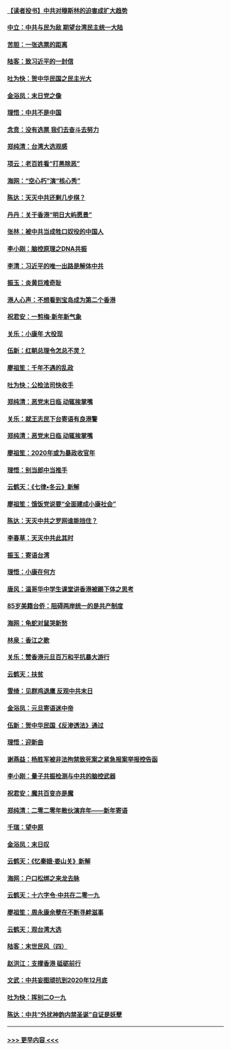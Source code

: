 #### [【读者投书】中共对穆斯林的迫害成扩大趋势](../pages/nsc993/n11791371.md?t=01150433) 
#### [中立：中共与民为敌 期望台湾民主统一大陆](../pages/nsc993/n11790392.md?t=01150433) 
#### [苦胆：一张选票的距离](../pages/nsc993/n11788914.md?t=01150433) 
#### [陆客：致习近平的一封信](../pages/nsc993/n11788867.md?t=01150433) 
#### [吐为快：贺中华民国之民主光大](../pages/nsc993/n11788618.md?t=01150433) 
#### [金浴凤：末日党之像](../pages/nsc993/n11787475.md?t=01150433) 
#### [理悟：中共不是中国](../pages/nsc993/n11787463.md?t=01150433) 
#### [念贲：没有选票  我们去奋斗去努力](../pages/nsc993/n11787398.md?t=01150433) 
#### [郑纯清：台湾大选观感](../pages/nsc993/n11786210.md?t=01150433) 
#### [项云：老百姓看“打黑除恶”](../pages/nsc993/n11785398.md?t=01150433) 
#### [海网：“空心朽”演“核心秀”](../pages/nsc993/n11783874.md?t=01150433) 
#### [陈达：天灭中共还剩几步棋？](../pages/nsc993/n11783719.md?t=01150433) 
#### [丹丹：关于香港“明日大屿愿景”](../pages/nsc993/n11783273.md?t=01150433) 
#### [张林：被中共当成牲口奴役的中国人](../pages/nsc993/n11782397.md?t=01150433) 
#### [李小刚：脑控原理之DNA共振](../pages/nsc993/n11780962.md?t=01150433) 
#### [李清：习近平的唯一出路是解体中共](../pages/nsc993/n11780866.md?t=01150433) 
#### [振玉：炎黄巨难奇耻](../pages/nsc993/n11779632.md?t=01150433) 
#### [港人心声：不想看到宝岛成为第二个香港](../pages/nsc993/n11778817.md?t=01150433) 
#### [祝君安：一剪梅‧新年新气象](../pages/nsc993/n11776340.md?t=01150433) 
#### [关乐：小康年 大役现](../pages/nsc993/n11774213.md?t=01150433) 
#### [伍新：红朝总理令怎总不灵？](../pages/nsc993/n11770813.md?t=01150433) 
#### [廖祖笙：千年不遇的乱政](../pages/nsc993/n11770373.md?t=01150433) 
#### [吐为快：公检法司快收手](../pages/nsc993/n11770359.md?t=01150433) 
#### [郑纯清：恶党末日临 动辄挨掌嘴](../pages/nsc993/n11769912.md?t=01150433) 
#### [关乐：就王志民下台寄语有良港警](../pages/nsc993/n11769903.md?t=01150433) 
#### [郑纯清：恶党末日临 动辄挨掌嘴](../pages/nsc993/n11769356.md?t=01150433) 
#### [廖祖笙：2020年或为暴政收官年](../pages/nsc993/n11768216.md?t=01150433) 
#### [理悟：别当郎中当推手](../pages/nsc993/n11768243.md?t=01150433) 
#### [云鹤天：《七律▪冬云》新解](../pages/nsc993/n11768204.md?t=01150433) 
#### [廖祖笙：饿饭党说要“全面建成小康社会”](../pages/nsc993/n11767482.md?t=01150433) 
#### [陈达：天灭中共之罗网谁能挡住？](../pages/nsc993/n11767465.md?t=01150433) 
#### [李春草：天灭中共此其时](../pages/nsc993/n11767452.md?t=01150433) 
#### [振玉：寄语台湾](../pages/nsc993/n11767432.md?t=01150433) 
#### [理悟：小康在何方](../pages/nsc993/n11767394.md?t=01150433) 
#### [唐风：温哥华中学生课堂讲香港被踢下体之思考](../pages/nsc993/n11766848.md?t=01150433) 
#### [85岁美籍台侨：阻碍两岸统一的是共产制度](../pages/nsc993/n11765043.md?t=01150433) 
#### [海网：龟蛇对鼠哭新愁](../pages/nsc993/n11764895.md?t=01150433) 
#### [林泉：香江之歌](../pages/nsc993/n11764415.md?t=01150433) 
#### [关乐：赞香港元旦百万和平抗暴大游行](../pages/nsc993/n11764382.md?t=01150433) 
#### [云鹤天：扶贫](../pages/nsc993/n11764245.md?t=01150433) 
#### [雪绮：见群鸡退鹰  反观中共末日](../pages/nsc993/n11762112.md?t=01150433) 
#### [金浴凤：元旦寄语迷中帝](../pages/nsc993/n11761788.md?t=01150433) 
#### [伍新：贺中华民国《反渗透法》通过](../pages/nsc993/n11761994.md?t=01150433) 
#### [理悟：迎新曲](../pages/nsc993/n11761152.md?t=01150433) 
#### [谢燕益：杨胜军被非法拘禁致死案之紧急报案举报控告函](../pages/nsc993/n11756134.md?t=01150433) 
#### [李小刚：量子共振检测与中共的脑控武器](../pages/nsc993/n11754518.md?t=01150433) 
#### [祝君安：魔共百变亦是魔](../pages/nsc993/n11754469.md?t=01150433) 
#### [郑纯清：二零二零年散伙演弃年——新年寄语](../pages/nsc993/n11754195.md?t=01150433) 
#### [千瑞：望中原](../pages/nsc993/n11754159.md?t=01150433) 
#### [金浴凤：末日叹](../pages/nsc993/n11752359.md?t=01150433) 
#### [云鹤天：《忆秦娥‧娄山关》新解](../pages/nsc993/n11752348.md?t=01150433) 
#### [海网：户口松绑之来龙去脉](../pages/nsc993/n11752328.md?t=01150433) 
#### [云鹤天：十六字令‧中共在二零一九](../pages/nsc993/n11752305.md?t=01150433) 
#### [廖祖笙：周永康余孽在不断寻衅滋事](../pages/nsc993/n11751013.md?t=01150433) 
#### [云鹤天：观台湾大选](../pages/nsc993/n11751007.md?t=01150433) 
#### [陆客：末世民风（四）](../pages/nsc993/n11749203.md?t=01150433) 
#### [赵洪江：支撑香港 砥砺前行](../pages/nsc993/n11748482.md?t=01150433) 
#### [文武：中共妄图顽抗到2020年12月底](../pages/nsc993/n11748446.md?t=01150433) 
#### [吐为快：挥别二O一九](../pages/nsc993/n11748411.md?t=01150433) 
#### [陈达：中共“外扰神韵内禁圣诞”自证是妖孽](../pages/nsc993/n11748226.md?t=01150433) 

----
#### [ >>> 更早内容 <<< ](../indexes/nsc993-earlier.md)
